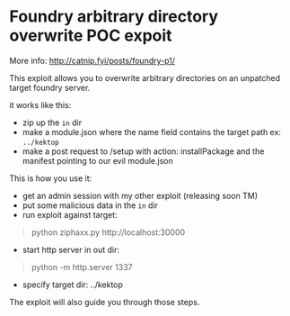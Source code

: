 # Foundry arbitrary directory overwrite POC expoit

More info: http://catnip.fyi/posts/foundry-p1/

This exploit allows you to overwrite arbitrary directories on an unpatched target foundry
server.

it works like this:
- zip up the `in` dir
- make a module.json where the name field contains the target path ex: `../kektop`
- make a post request to /setup with action: installPackage and the manifest pointing to our evil module.json

This is how you use it:
- get an admin session with my other exploit (releasing soon TM)
- put some malicious data in the `in` dir
- run exploit against target:
> python ziphaxx.py http://localhost:30000
- start http server in out dir:
> python -m http.server 1337
- specify target dir: ../kektop

The exploit will also guide you through those steps.
